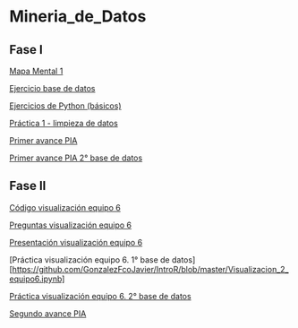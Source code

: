 # Mineria_de_Datos

## Fase I

[Mapa Mental 1](https://github.com/RaulFloresR/Mineria_de_Datos/blob/main/MapaMental_1_1838148.pdf)

[Ejercicio base de datos](https://github.com/RaulFloresR/Mineria_de_Datos/blob/main/Equipo_()-ejercicio%20base%20de%20datos.pdf)

[Ejercicios de Python (básicos)](https://github.com/RaulFloresR/Mineria_de_Datos/blob/main/Ej_Python_1838148.ipynb)

[Práctica 1 - limpieza de datos](https://github.com/GonzalezFcoJavier/Mineria_de_Datos/blob/main/Preparacion_de_datos_netfilx_Equipo6.ipynb)

[Primer avance PIA](https://github.com/GonzalezFcoJavier/Mineria_de_Datos/blob/main/Primer_avance_PIA_Equipo6.ipynb)

[Primer avance PIA 2° base de datos](https://github.com/GonzalezFcoJavier/Mineria_de_Datos/blob/main/Primer_avance_2%C2%B0BASE_PIA_Equipo6.ipynb)

## Fase II

[Código visualización equipo 6](https://github.com/GonzalezFcoJavier/Mineria_de_Datos/blob/main/visualizacion_Equipo6.ipynb)

[Preguntas visualización equipo 6](https://github.com/GonzalezFcoJavier/Mineria_de_Datos/blob/main/Preguntas.pdf)

[Presentación visualización equipo 6](https://github.com/GonzalezFcoJavier/Mineria_de_Datos/blob/main/Tecnica_Visualizacio%CC%81n_Equipo6.pdf)

[Práctica visualización equipo 6. 1° base de datos][https://github.com/GonzalezFcoJavier/IntroR/blob/master/Visualizacion_2_equipo6.ipynb]

[Práctica visualización equipo 6. 2° base de datos](https://github.com/GonzalezFcoJavier/IntroR/blob/master/Visualizacion_Equipo6.ipynb)

[Segundo avance PIA](https://github.com/GonzalezFcoJavier/IntroR/blob/master/AvancePIA_II_Grupo002_Equipo6.ipynb)

